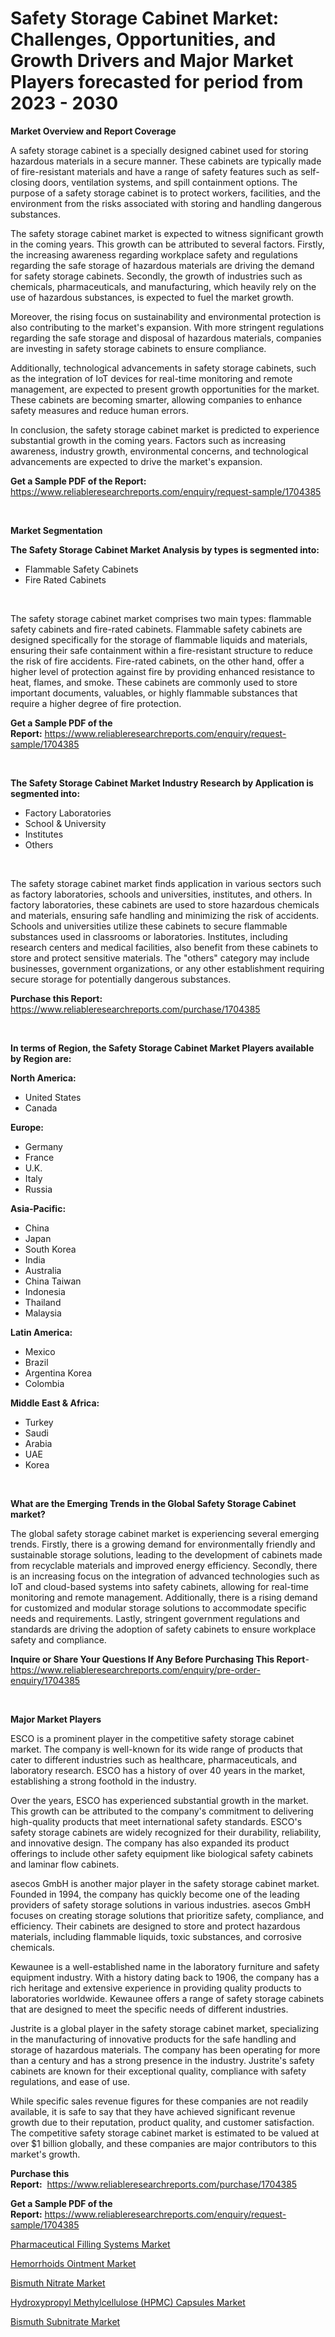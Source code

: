 <p><h1>Safety Storage Cabinet Market: Challenges, Opportunities, and Growth Drivers and Major Market Players forecasted for period from 2023 - 2030</h1></p><p><strong>Market Overview and Report Coverage</strong></p>
<p><p>A safety storage cabinet is a specially designed cabinet used for storing hazardous materials in a secure manner. These cabinets are typically made of fire-resistant materials and have a range of safety features such as self-closing doors, ventilation systems, and spill containment options. The purpose of a safety storage cabinet is to protect workers, facilities, and the environment from the risks associated with storing and handling dangerous substances.</p><p>The safety storage cabinet market is expected to witness significant growth in the coming years. This growth can be attributed to several factors. Firstly, the increasing awareness regarding workplace safety and regulations regarding the safe storage of hazardous materials are driving the demand for safety storage cabinets. Secondly, the growth of industries such as chemicals, pharmaceuticals, and manufacturing, which heavily rely on the use of hazardous substances, is expected to fuel the market growth.</p><p>Moreover, the rising focus on sustainability and environmental protection is also contributing to the market's expansion. With more stringent regulations regarding the safe storage and disposal of hazardous materials, companies are investing in safety storage cabinets to ensure compliance.</p><p>Additionally, technological advancements in safety storage cabinets, such as the integration of IoT devices for real-time monitoring and remote management, are expected to present growth opportunities for the market. These cabinets are becoming smarter, allowing companies to enhance safety measures and reduce human errors.</p><p>In conclusion, the safety storage cabinet market is predicted to experience substantial growth in the coming years. Factors such as increasing awareness, industry growth, environmental concerns, and technological advancements are expected to drive the market's expansion.</p></p>
<p><strong>Get a Sample PDF of the Report:</strong> <a href="https://www.reliableresearchreports.com/enquiry/request-sample/1704385">https://www.reliableresearchreports.com/enquiry/request-sample/1704385</a></p>
<p>&nbsp;</p>
<p><strong>Market Segmentation</strong></p>
<p><strong>The Safety Storage Cabinet Market Analysis by types is segmented into:</strong></p>
<p><ul><li>Flammable Safety Cabinets</li><li>Fire Rated Cabinets</li></ul></p>
<p>&nbsp;</p>
<p><p>The safety storage cabinet market comprises two main types: flammable safety cabinets and fire-rated cabinets. Flammable safety cabinets are designed specifically for the storage of flammable liquids and materials, ensuring their safe containment within a fire-resistant structure to reduce the risk of fire accidents. Fire-rated cabinets, on the other hand, offer a higher level of protection against fire by providing enhanced resistance to heat, flames, and smoke. These cabinets are commonly used to store important documents, valuables, or highly flammable substances that require a higher degree of fire protection.</p></p>
<p><strong>Get a Sample PDF of the Report:</strong>&nbsp;<a href="https://www.reliableresearchreports.com/enquiry/request-sample/1704385">https://www.reliableresearchreports.com/enquiry/request-sample/1704385</a></p>
<p>&nbsp;</p>
<p><strong>The Safety Storage Cabinet Market Industry Research by Application is segmented into:</strong></p>
<p><ul><li>Factory Laboratories</li><li>School & University</li><li>Institutes</li><li>Others</li></ul></p>
<p>&nbsp;</p>
<p><p>The safety storage cabinet market finds application in various sectors such as factory laboratories, schools and universities, institutes, and others. In factory laboratories, these cabinets are used to store hazardous chemicals and materials, ensuring safe handling and minimizing the risk of accidents. Schools and universities utilize these cabinets to secure flammable substances used in classrooms or laboratories. Institutes, including research centers and medical facilities, also benefit from these cabinets to store and protect sensitive materials. The "others" category may include businesses, government organizations, or any other establishment requiring secure storage for potentially dangerous substances.</p></p>
<p><strong>Purchase this Report:</strong>&nbsp; <a href="https://www.reliableresearchreports.com/purchase/1704385">https://www.reliableresearchreports.com/purchase/1704385</a></p>
<p>&nbsp;</p>
<p><strong>In terms of Region, the Safety Storage Cabinet Market Players available by Region are:</strong></p>
<p>
    <p> <strong> North America: </strong>
        <ul>
            <li>United States</li>
            <li>Canada</li>
        </ul>
        </p> 
    <p> <strong> Europe: </strong>
        <ul>
            <li>Germany</li>
            <li>France</li>
            <li>U.K.</li>
            <li>Italy</li>
            <li>Russia</li>
        </ul>
        </p> 
    <p> <strong> Asia-Pacific: </strong>
        <ul>
            <li>China</li>
            <li>Japan</li>
            <li>South Korea</li>
            <li>India</li>
            <li>Australia</li>
            <li>China Taiwan</li>
            <li>Indonesia</li>
            <li>Thailand</li>
            <li>Malaysia</li>
        </ul>
        </p> 
    <p> <strong> Latin America: </strong>
        <ul>
            <li>Mexico</li>
            <li>Brazil</li>
            <li>Argentina Korea</li>
            <li>Colombia</li>
        </ul>
        </p> 
    <p> <strong> Middle East & Africa: </strong>
        <ul>
            <li>Turkey</li>
            <li>Saudi</li>
            <li>Arabia</li>
            <li>UAE</li>
            <li>Korea</li>
        </ul>
    </p>
    </p>
<p>&nbsp;</p>
<p><strong>What are the Emerging Trends in the Global Safety Storage Cabinet market?</strong></p>
<p><p>The global safety storage cabinet market is experiencing several emerging trends. Firstly, there is a growing demand for environmentally friendly and sustainable storage solutions, leading to the development of cabinets made from recyclable materials and improved energy efficiency. Secondly, there is an increasing focus on the integration of advanced technologies such as IoT and cloud-based systems into safety cabinets, allowing for real-time monitoring and remote management. Additionally, there is a rising demand for customized and modular storage solutions to accommodate specific needs and requirements. Lastly, stringent government regulations and standards are driving the adoption of safety cabinets to ensure workplace safety and compliance.</p></p>
<p><strong>Inquire or Share Your Questions If Any Before Purchasing This Report</strong>- <a href="https://www.reliableresearchreports.com/enquiry/pre-order-enquiry/1704385">https://www.reliableresearchreports.com/enquiry/pre-order-enquiry/1704385</a></p>
<p>&nbsp;</p>
<p><strong>Major Market Players</strong></p>
<p><p>ESCO is a prominent player in the competitive safety storage cabinet market. The company is well-known for its wide range of products that cater to different industries such as healthcare, pharmaceuticals, and laboratory research. ESCO has a history of over 40 years in the market, establishing a strong foothold in the industry.</p><p>Over the years, ESCO has experienced substantial growth in the market. This growth can be attributed to the company's commitment to delivering high-quality products that meet international safety standards. ESCO's safety storage cabinets are widely recognized for their durability, reliability, and innovative design. The company has also expanded its product offerings to include other safety equipment like biological safety cabinets and laminar flow cabinets.</p><p>asecos GmbH is another major player in the safety storage cabinet market. Founded in 1994, the company has quickly become one of the leading providers of safety storage solutions in various industries. asecos GmbH focuses on creating storage solutions that prioritize safety, compliance, and efficiency. Their cabinets are designed to store and protect hazardous materials, including flammable liquids, toxic substances, and corrosive chemicals.</p><p>Kewaunee is a well-established name in the laboratory furniture and safety equipment industry. With a history dating back to 1906, the company has a rich heritage and extensive experience in providing quality products to laboratories worldwide. Kewaunee offers a range of safety storage cabinets that are designed to meet the specific needs of different industries.</p><p>Justrite is a global player in the safety storage cabinet market, specializing in the manufacturing of innovative products for the safe handling and storage of hazardous materials. The company has been operating for more than a century and has a strong presence in the industry. Justrite's safety cabinets are known for their exceptional quality, compliance with safety regulations, and ease of use.</p><p>While specific sales revenue figures for these companies are not readily available, it is safe to say that they have achieved significant revenue growth due to their reputation, product quality, and customer satisfaction. The competitive safety storage cabinet market is estimated to be valued at over $1 billion globally, and these companies are major contributors to this market's growth.</p></p>
<p><strong>Purchase this Report:</strong>&nbsp;&nbsp;<a href="https://www.reliableresearchreports.com/purchase/1704385">https://www.reliableresearchreports.com/purchase/1704385</a></p>
<p></p>
<p><strong>Get a Sample PDF of the Report:</strong>&nbsp;<a href="https://www.reliableresearchreports.com/enquiry/request-sample/1704385">https://www.reliableresearchreports.com/enquiry/request-sample/1704385</a></p>
<p><p><a href="https://github.com/dziulagalemab/Market-Research-Report-List-1/blob/main/pharmaceutical-filling-systems-market.md">Pharmaceutical Filling Systems Market</a></p><p><a href="https://medium.com/@late.bean.frame/hemorrhoids-ointment-market-report-reveals-the-latest-trends-and-growth-opportunities-of-this-2e790cbd693c">Hemorrhoids Ointment Market</a></p><p><a href="https://www.linkedin.com/pulse/bismuth-nitrate-market-size-2023-2030-global-industrial-4tbzc/">Bismuth Nitrate Market</a></p><p><a href="https://github.com/abbypearson7765/Market-Research-Report-List-1/blob/main/hydroxypropyl-methylcellulose-hpmc-capsules-market.md">Hydroxypropyl Methylcellulose (HPMC) Capsules Market</a></p><p><a href="https://www.linkedin.com/pulse/bismuth-subnitrate-market-size-2023-2030-global-industrial-ezzbc/">Bismuth Subnitrate Market</a></p></p>